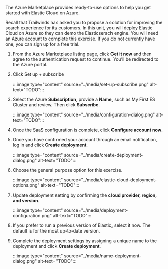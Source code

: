 The Azure Marketplace provides ready-to-use options to help you get started with Elastic Cloud on Azure.

Recall that Trailwinds has asked you to propose a solution for improving the search experience for its customers. In this unit, you will deploy Elastic Cloud on Azure so they can demo the Elasticserach engine. You will need an Azure account to complete this exercise. If you do not currently have one, you can sign up for a free trial.

1. From the Azure Marketplace listing page, click **Get it now** and then agree to the authentication request to continue. You’ll be redirected to the Azure portal.

1. Click Set up + subscribe

    :::image type="content" source="../media/set-up-subscribe.png" alt-text="TODO":::

1. Select the Azure **Subscription**, provide a **Name**, such as My First ES Cluster and review. Then click **Subscribe**.

    :::image type="content" source="../media/configuration-dialog.png" alt-text="TODO":::

1. Once the SaaS configuration is complete, click **Configure account now**. 

1. Once you have confirmed your account through an email notification, log in and click **Create deployment**.

    :::image type="content" source="../media/create-deployment-dialog.png" alt-text="TODO":::

1. Choose the general purpose option for this exercise.

    :::image type="content" source="../media/elastic-cloud-deployment-options.png" alt-text="TODO":::

1. Update deployment setting by confirming the **cloud provider, region, and version**.

    :::image type="content" source="../media/deployment-configuration.png" alt-text="TODO":::

1. If you prefer to run a previous version of Elastic, select it now. The default is for the most up-to-date version.

1. Complete the deployment settings by assigning a unique name to the deployment and click **Create deployment**.

    :::image type="content" source="../media/name-deployment-dialog.png" alt-text="TODO":::

